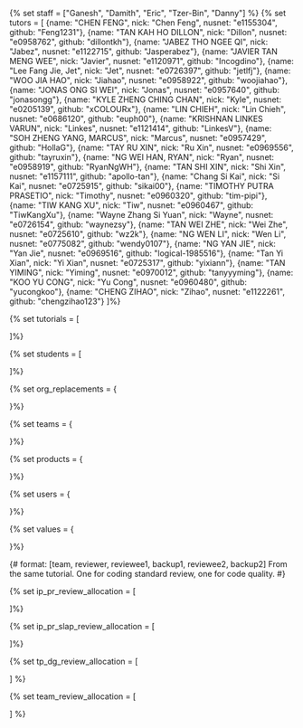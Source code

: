 {% set staff = ["Ganesh", "Damith", "Eric", "Tzer-Bin", "Danny"] %}
{% set tutors = [
 {name: "CHEN FENG", nick: "Chen Feng", nusnet: "e1155304", github: "Feng1231"},
 {name: "TAN KAH HO DILLON", nick: "Dillon", nusnet: "e0958762", github: "dillontkh"},
 {name: "JABEZ THO NGEE QI", nick: "Jabez", nusnet: "e1122715", github: "Jasperabez"},
 {name: "JAVIER TAN MENG WEE", nick: "Javier", nusnet: "e1120971", github: "Incogdino"},
 {name: "Lee Fang Jie, Jet", nick: "Jet", nusnet: "e0726397", github: "jetlfj"},
 {name: "WOO JIA HAO", nick: "Jiahao", nusnet: "e0958922", github: "woojiahao"},
 {name: "JONAS ONG SI WEI", nick: "Jonas", nusnet: "e0957640", github: "jonasongg"},
 {name: "KYLE ZHENG CHING CHAN", nick: "Kyle", nusnet: "e0205139", github: "xCOLOURx"},
 {name: "LIN CHIEH", nick: "Lin Chieh", nusnet: "e0686120", github: "euph00"},
 {name: "KRISHNAN LINKES VARUN", nick: "Linkes", nusnet: "e1121414", github: "LinkesV"},
 {name: "SOH ZHENG YANG, MARCUS", nick: "Marcus", nusnet: "e0957429", github: "HollaG"},
 {name: "TAY RU XIN", nick: "Ru Xin", nusnet: "e0969556", github: "tayruxin"},
 {name: "NG WEI HAN, RYAN", nick: "Ryan", nusnet: "e0958919", github: "RyanNgWH"},
 {name: "TAN SHI XIN", nick: "Shi Xin", nusnet: "e1157111", github: "apollo-tan"},
 {name: "Chang Si Kai", nick: "Si Kai", nusnet: "e0725915", github: "sikai00"},
 {name: "TIMOTHY PUTRA PRASETIO", nick: "Timothy", nusnet: "e0960320", github: "tim-pipi"},
 {name: "TIW KANG XU", nick: "Tiw", nusnet: "e0960467", github: "TiwKangXu"},
 {name: "Wayne Zhang Si Yuan", nick: "Wayne", nusnet: "e0726154", github: "waynezsy"},
 {name: "TAN WEI ZHE", nick: "Wei Zhe", nusnet: "e0725610", github: "wz2k"},
 {name: "NG WEN LI", nick: "Wen Li", nusnet: "e0775082", github: "wendy0107"},
 {name: "NG YAN JIE", nick: "Yan Jie", nusnet: "e0969516", github: "logical-1985516"},
 {name: "Tan Yi Xian", nick: "Yi Xian", nusnet: "e0725317", github: "yixiann"},
 {name: "TAN YIMING", nick: "Yiming", nusnet: "e0970012", github: "tanyyyming"},
 {name: "KOO YU CONG", nick: "Yu Cong", nusnet: "e0960480", github: "yucongkoo"},
 {name: "CHENG ZIHAO", nick: "Zihao", nusnet: "e1122261", github: "chengzihao123"}
]%}


{% set tutorials = [

]%}

{% set students = [

]%}

{% set org_replacements = {

}%}

{% set teams = {

}%}

{% set products = {

}%}

{% set users = {

}%}

{% set values = {

}%}

{# format: [team, reviewer, reviewee1, backup1, reviewee2, backup2]
From the same tutorial. One for coding standard review, one for code quality.
 #}

{% set ip_pr_review_allocation = [

]%}

{% set ip_pr_slap_review_allocation = [

]%}

{% set tp_dg_review_allocation = [

] %}

{% set team_review_allocation = [

] %}
